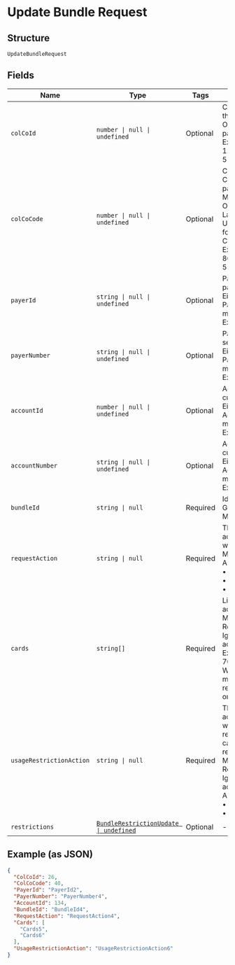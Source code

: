 
# Update Bundle Request

## Structure

`UpdateBundleRequest`

## Fields

| Name | Type | Tags | Description |
|  --- | --- | --- | --- |
| `colCoId` | `number \| null \| undefined` | Optional | Collecting Company Id  of the selected payer.<br>Optional if ColCoCode is passed else Mandatory.<br>Example:<br>1 for Philippines<br>5 for UK |
| `colCoCode` | `number \| null \| undefined` | Optional | Collecting Company Code  of the selected payer.<br>Mandatory for serviced OUs such as Romania, Latvia, Lithuania, Estonia, Ukraine etc. It is optional for other countries if ColCoID is provided.<br>Example:<br>86 for Philippines<br>5 for UK |
| `payerId` | `string \| null \| undefined` | Optional | Payer Id of the selected payer.<br>Either PayerId or PayerNumber or both must be passed.<br>Example: 123456 |
| `payerNumber` | `string \| null \| undefined` | Optional | Payer Number of the selected payer.<br>Either PayerId or PayerNumber or both must be passed.<br>Example: GB000000123 |
| `accountId` | `number \| null \| undefined` | Optional | Account ID of the customer.<br>Either AccountId or AccountNumber or both must be passed.<br>Example: 123456 |
| `accountNumber` | `string \| null \| undefined` | Optional | Account Number of the customer.<br>Either AccountId or AccountNumber or both must be passed.<br>Example: GB000000123 |
| `bundleId` | `string \| null` | Required | Identifier of the bundle in Gateway.<br>Mandatory |
| `requestAction` | `string \| null` | Required | The value indicates the action to be performed with the request.<br>Mandatory<br>Allowed values:<br>•	Add<br>•	Update<br>•	Remove |
| `cards` | `string[]` | Required | List of Card PANs to be added in the bundle.<br>Mandatory for Add / Remove request action. Ignored for Update action.<br>Example: 7002051006629890645<br>When PAN matches with multiple cards, the restriction will be applied on the latest issued card. |
| `usageRestrictionAction` | `string \| null` | Required | The value indicates what actions to be performed with respect to usage restrictions on the list of cards being added or removed.<br>Mandatory for Add / Remove request action. Ignored for Update action.<br>Allowed values:<br>•	Update<br>•	None |
| `restrictions` | [`BundleRestrictionUpdate \| undefined`](../../doc/models/bundle-restriction-update.md) | Optional | - |

## Example (as JSON)

```json
{
  "ColCoId": 26,
  "ColCoCode": 40,
  "PayerId": "PayerId2",
  "PayerNumber": "PayerNumber4",
  "AccountId": 134,
  "BundleId": "BundleId4",
  "RequestAction": "RequestAction4",
  "Cards": [
    "Cards5",
    "Cards6"
  ],
  "UsageRestrictionAction": "UsageRestrictionAction6"
}
```

